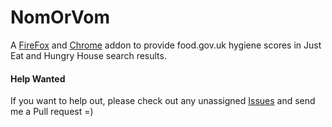 # NomOrVom

A [FireFox](https://addons.mozilla.org/en-US/firefox/addon/nomorvom/) and [Chrome](https://chrome.google.com/webstore/detail/nomorvom/dlddncninpbgmlehociemoojbhhhnmph?hl=en-GB) addon to provide food.gov.uk hygiene scores in Just Eat and Hungry House search results.

#### Help Wanted
If you want to help out, please check out any unassigned [Issues](https://github.com/dutts/NomOrVom/issues?q=is%3Aopen+is%3Aissue+no%3Aassignee) and send me a Pull request =)
